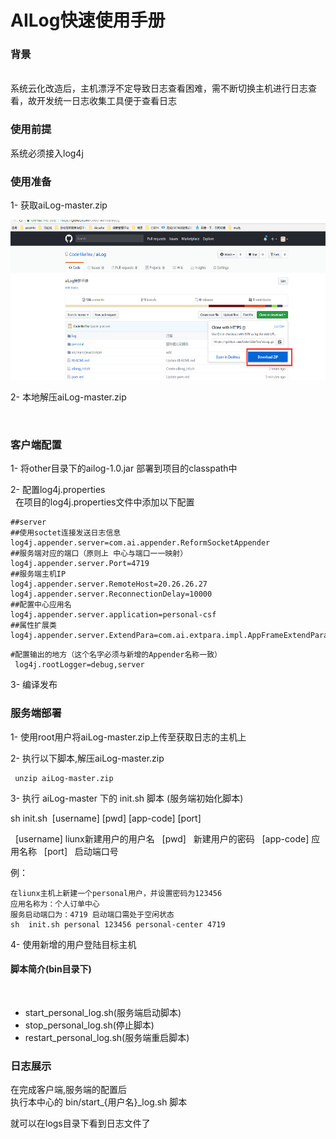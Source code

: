 # AILog快速使用手册 



### 背景
<br>
系统云化改造后，主机漂浮不定导致日志查看困难，需不断切换主机进行日志查看，故开发统一日志收集工具便于查看日志

### 使用前提
 系统必须接入log4j


### 使用准备
1- 获取aiLog-master.zip

<img src="https://github.com/CoderlikeTea/aiLog/blob/master/other/downzip.png" width=640 height=256 />

2- 本地解压aiLog-master.zip


  

### 客户端配置
 1- 将other目录下的ailog-1.0.jar 部署到项目的classpath中
 
 2- 配置log4j.properties<br>
   在项目的log4j.properties文件中添加以下配置
 ```
##server
##使用soctet连接发送日志信息
log4j.appender.server=com.ai.appender.ReformSocketAppender
##服务端对应的端口（原则上 中心与端口一一映射）
log4j.appender.server.Port=4719
##服务端主机IP
log4j.appender.server.RemoteHost=20.26.26.27
log4j.appender.server.ReconnectionDelay=10000
##配置中心应用名
log4j.appender.server.application=personal-csf
##属性扩展类
log4j.appender.server.ExtendPara=com.ai.extpara.impl.AppFrameExtendPara
```
```
#配置输出的地方（这个名字必须与新增的Appender名称一致）
 log4j.rootLogger=debug,server
```
3- 编译发布

### 服务端部署
 
 
1- 使用root用户将aiLog-master.zip上传至获取日志的主机上<br>

2- 执行以下脚本,解压aiLog-master.zip

```
 unzip aiLog-master.zip
 ```
 
3- 执行 aiLog-master 下的 init.sh 脚本 (服务端初始化脚本)

 sh init.sh  [username] [pwd] [app-code] [port]
 
   [username]  liunx新建用户的用户名
   [pwd]   新建用户的密码
   [app-code] 应用名称
   [port]   启动端口号
   
例：
 ```
 在liunx主机上新建一个personal用户，并设置密码为123456 
 应用名称为：个人订单中心
 服务启动端口为：4719 启动端口需处于空闲状态
 sh  init.sh personal 123456 personal-center 4719
 ```
 
4- 使用新增的用户登陆目标主机
 

 
#### 脚本简介(bin目录下)<br>
  
-  start_personal_log.sh(服务端启动脚本)
-  stop_personal_log.sh(停止脚本)
-  restart_personal_log.sh(服务端重启脚本)
 
### 日志展示
 
在完成客户端,服务端的配置后<br>
执行本中心的 bin/start_{用户名}_log.sh 脚本 <br>

就可以在logs目录下看到日志文件了














 






